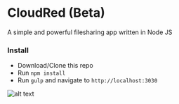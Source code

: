 CloudRed (Beta)
===========================

A simple and powerful filesharing app written in Node JS

### Install
* Download/Clone this repo
* Run `npm install`
* Run `gulp` and navigate to `http://localhost:3030`

![alt text](http://i.imgur.com/JWAhcPq.png "CloudRed")


